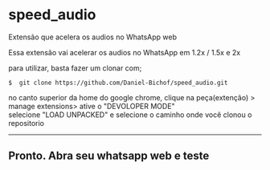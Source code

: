 <h1> speed_audio </h1>
<p>Extensão que acelera os audios no WhatsApp web</p>
<p>Essa extensão vai acelerar os audios no WhatsApp em 1.2x / 1.5x e 2x</p>

<p>para utilizar, basta fazer um clonar com;</p>
<code>$  git clone https://github.com/Daniel-Bichof/speed_audio.git</code>
<p>no canto superior da home do google chrome, clique na peça(extenção) > manage extensions> ative o "DEVOLOPER MODE"
<br> selecione "LOAD UNPACKED" e selecione o caminho onde você clonou o repositorio
</p>
<hr/>
<h2>Pronto. Abra seu whatsapp web e teste</h2>

